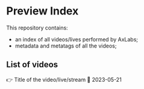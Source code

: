 # Preview Index

This repository contains:
- an index of all videos/lives performed by AxLabs;
- metadata and metatags of all the videos;

## List of videos

👉 Title of the video/live/stream
📆 2023-05-21

